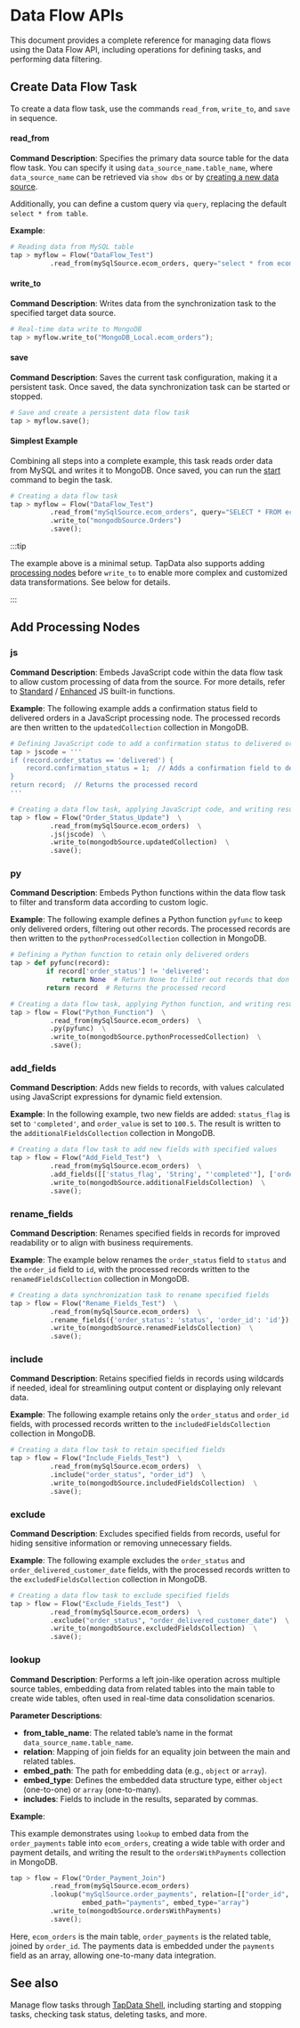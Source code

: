 # Data Flow APIs

This document provides a complete reference for managing data flows using the Data Flow API, including operations for defining tasks, and performing data filtering.

## Create Data Flow Task

To create a data flow task, use the commands `read_from`, `write_to`, and `save` in sequence.

#### read_from

**Command Description**: Specifies the primary data source table for the data flow task. You can specify it using `data_source_name.table_name`, where `data_source_name` can be retrieved via `show dbs` or by [creating a new data source](data-source.md).

Additionally, you can define a custom query via `query`, replacing the default `select * from table`.

**Example**:

```python
# Reading data from MySQL table
tap > myflow = Flow("DataFlow_Test")
          .read_from(mySqlSource.ecom_orders, query="select * from ecom_orders LIMIT 2000");
```

#### write_to

**Command Description**: Writes data from the synchronization task to the specified target data source.

```python
# Real-time data write to MongoDB
tap > myflow.write_to("MongoDB_Local.ecom_orders");
```

#### save

**Command Description**: Saves the current task configuration, making it a persistent task. Once saved, the data synchronization task can be started or stopped.

```python
# Save and create a persistent data flow task
tap > myflow.save();
```

#### Simplest Example

Combining all steps into a complete example, this task reads order data from MySQL and writes it to MongoDB. Once saved, you can run the [start](#start) command to begin the task.

```python
# Creating a data flow task
tap > myflow = Flow("DataFlow_Test")
          .read_from("mySqlSource.ecom_orders", query="SELECT * FROM ecom_orders LIMIT 2000")
          .write_to("mongodbSource.Orders")
          .save();
```

:::tip

The example above is a minimal setup. TapData also supports adding [processing nodes](#add-nodes) before `write_to` to enable more complex and customized data transformations. See below for details.

:::

## <span id="add-nodes">Add Processing Nodes</span>

### js

**Command Description**: Embeds JavaScript code within the data flow task to allow custom processing of data from the source. For more details, refer to [Standard](../../appendix/standard-js.md) / [Enhanced](../../appendix/standard-js.md) JS built-in functions.

**Example**: The following example adds a confirmation status field to delivered orders in a JavaScript processing node. The processed records are then written to the `updatedCollection` collection in MongoDB.

```python
# Defining JavaScript code to add a confirmation status to delivered orders
tap > jscode = '''
if (record.order_status == 'delivered') {
    record.confirmation_status = 1;  // Adds a confirmation field to delivered orders
}
return record;  // Returns the processed record
'''

# Creating a data flow task, applying JavaScript code, and writing results to the target database
tap > flow = Flow("Order_Status_Update")  \
          .read_from(mySqlSource.ecom_orders)  \
          .js(jscode)  \
          .write_to(mongodbSource.updatedCollection)  \
          .save();
```

### py

**Command Description**: Embeds Python functions within the data flow task to filter and transform data according to custom logic.

**Example**: The following example defines a Python function `pyfunc` to keep only delivered orders, filtering out other records. The processed records are then written to the `pythonProcessedCollection` collection in MongoDB.

```python
# Defining a Python function to retain only delivered orders
tap > def pyfunc(record):
         if record['order_status'] != 'delivered':
             return None  # Return None to filter out records that don't meet the condition
         return record  # Returns the processed record

# Creating a data flow task, applying Python function, and writing results to the target database
tap > flow = Flow("Python_Function")  \
          .read_from(mySqlSource.ecom_orders)  \
          .py(pyfunc)  \
          .write_to(mongodbSource.pythonProcessedCollection)  \
          .save();
```

### add_fields

**Command Description**: Adds new fields to records, with values calculated using JavaScript expressions for dynamic field extension.

**Example**: In the following example, two new fields are added: `status_flag` is set to `'completed'`, and `order_value` is set to `100.5`. The result is written to the `additionalFieldsCollection` collection in MongoDB.

```python
# Creating a data flow task to add new fields with specified values
tap > flow = Flow("Add_Field_Test")  \
          .read_from(mySqlSource.ecom_orders)  \
          .add_fields([['status_flag', 'String', "'completed'"], ['order_value', 'Double', '100.5']])  \
          .write_to(mongodbSource.additionalFieldsCollection)  \
          .save();
```

### rename_fields

**Command Description**: Renames specified fields in records for improved readability or to align with business requirements.

**Example**: The example below renames the `order_status` field to `status` and the `order_id` field to `id`, with the processed records written to the `renamedFieldsCollection` collection in MongoDB.

```python
# Creating a data synchronization task to rename specified fields
tap > flow = Flow("Rename_Fields_Test")  \
          .read_from(mySqlSource.ecom_orders)  \
          .rename_fields({'order_status': 'status', 'order_id': 'id'})  \
          .write_to(mongodbSource.renamedFieldsCollection)  \
          .save();
```

### include

**Command Description**: Retains specified fields in records using wildcards if needed, ideal for streamlining output content or displaying only relevant data.

**Example**: The following example retains only the `order_status` and `order_id` fields, with processed records written to the `includedFieldsCollection` collection in MongoDB.

```python
# Creating a data flow task to retain specified fields
tap > flow = Flow("Include_Fields_Test")  \
          .read_from(mySqlSource.ecom_orders)  \
          .include("order_status", "order_id")  \
          .write_to(mongodbSource.includedFieldsCollection)  \
          .save();
```

### exclude

**Command Description**: Excludes specified fields from records, useful for hiding sensitive information or removing unnecessary fields.

**Example**: The following example excludes the `order_status` and `order_delivered_customer_date` fields, with the processed records written to the `excludedFieldsCollection` collection in MongoDB.

```python
# Creating a data flow task to exclude specified fields
tap > flow = Flow("Exclude_Fields_Test")  \
          .read_from(mySqlSource.ecom_orders)  \
          .exclude("order_status", "order_delivered_customer_date")  \
          .write_to(mongodbSource.excludedFieldsCollection)  \
          .save();
```

### lookup

**Command Description**: Performs a left join-like operation across multiple source tables, embedding data from related tables into the main table to create wide tables, often used in real-time data consolidation scenarios.

**Parameter Descriptions**:

- **from_table_name**: The related table’s name in the format `data_source_name.table_name`.
- **relation**: Mapping of join fields for an equality join between the main and related tables.
- **embed_path**: The path for embedding data (e.g., `object` or `array`).
- **embed_type**: Defines the embedded data structure type, either `object` (one-to-one) or `array` (one-to-many).
- **includes**: Fields to include in the results, separated by commas.

**Example**:

This example demonstrates using `lookup` to embed data from the `order_payments` table into `ecom_orders`, creating a wide table with order and payment details, and writing the result to the `ordersWithPayments` collection in MongoDB.

```python
tap > flow = Flow("Order_Payment_Join")
          .read_from(mySqlSource.ecom_orders)
          .lookup("mySqlSource.order_payments", relation=[["order_id", "order_id"]],
                  embed_path="payments", embed_type="array")
          .write_to(mongodbSource.ordersWithPayments)
          .save();
```

Here, `ecom_orders` is the main table, `order_payments` is the related table, joined by `order_id`. The payments data is embedded under the `payments` field as an array, allowing one-to-many data integration.



## See also

Manage flow tasks through [TapData Shell](../tapcli-reference), including starting and stopping tasks, checking task status, deleting tasks, and more.

